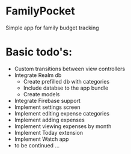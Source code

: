 # FamilyPocket
Simple app for family budget tracking

# Basic todo's:
* Custom transitions between view controllers
* Integrate Realm db
  * Create prefilled db with categories
  * Include databse to the app bundle
  * Create models
* Integrate Firebase support
* Implement settings screen
* Implement editing expense categories
* Implement adding expenses
* Implement viewing expenses by month
* Implement Today extension
* Implement Watch app
* to be continued ...
 
